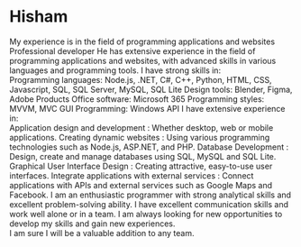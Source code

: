 # Hisham
My experience is in the field of programming applications and websites
Professional developer He has extensive experience in the field of programming applications and websites, with advanced skills in various languages and programming tools.
                  I have strong skills in:  
                    Programming languages:   Node.js, .NET, C#, C++, Python, HTML,
                    CSS, Javascript, SQL, SQL Server, MySQL, SQL Lite
                    Design tools:   Blender, Figma, Adobe Products
                    Office software:   Microsoft 365
                    Programming styles:   MVVM, MVC
                    GUI Programming:   Windows API
                  I have extensive experience in:  
                    Application design and development  : Whether desktop, web or 
                    mobile applications.
                    Creating dynamic websites  : Using various programming technologies 
                    such as Node.js, ASP.NET, and PHP.
                    Database Development  : Design, create and manage databases 
                    using SQL, MySQL and SQL Lite.
                    Graphical User Interface Design  : Creating attractive, 
                    easy-to-use user interfaces.
                    Integrate applications with external services  : Connect applications with 
                    APIs and external services such as Google
                    Maps and Facebook.
                  I am an enthusiastic programmer with strong analytical 
                    skills and excellent problem-solving ability.   I have
                    excellent communication skills and work well alone or in a team.
                  I am always looking for new opportunities to 
                  develop my skills and gain new experiences.  
                  I am sure I will be a valuable addition to any team.
